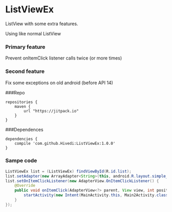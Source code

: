 # ListViewEx
ListView with some extra features. 

Using like normal ListView

### Primary feature
Prevent onItemClick listener calls twice (or more times)

### Second feature
Fix some exceptions on old android  (before API 14)

###Repo
```
repositories {
	maven {
		url "https://jitpack.io"
	}
}
```

###Dependences
```
dependencies {
	compile 'com.github.Hivedi:ListViewEx:1.0.0'
}
```

### Sampe code
```java
ListViewEx list = (ListViewEx) findViewById(R.id.list);
list.setAdapter(new ArrayAdapter<String>(this, android.R.layout.simple_list_item_1, new String[]{"item1", "item2", "item 3"}));
list.setOnItemClickListener(new AdapterView.OnItemClickListener() {
	@Override
	public void onItemClick(AdapterView<?> parent, View view, int position, long id) {
		startActivity(new Intent(MainActivity.this, Main2Activity.class));
	}
});
```
